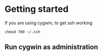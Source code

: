 # Getting started

If you are using cygwin, to get ssh working

```
chmod 700 ~/.ssh
```


## Run cygwin as administration
